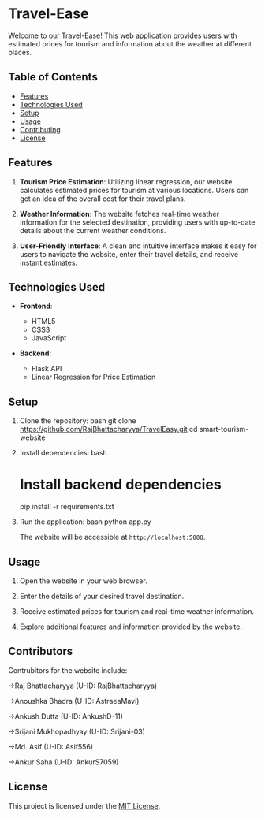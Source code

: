 # Travel-Ease

Welcome to our Travel-Ease! This web application provides users with estimated prices for tourism and information about the weather at different places.

## Table of Contents
- [Features](#features)
- [Technologies Used](#technologies-used)
- [Setup](#setup)
- [Usage](#usage)
- [Contributing](#contributing)
- [License](#license)

## Features

1. **Tourism Price Estimation**: Utilizing linear regression, our website calculates estimated prices for tourism at various locations. Users can get an idea of the overall cost for their travel plans.

2. **Weather Information**: The website fetches real-time weather information for the selected destination, providing users with up-to-date details about the current weather conditions.

3. **User-Friendly Interface**: A clean and intuitive interface makes it easy for users to navigate the website, enter their travel details, and receive instant estimates.

## Technologies Used

- **Frontend**:
  - HTML5
  - CSS3
  - JavaScript

- **Backend**:
  - Flask API
  - Linear Regression for Price Estimation

## Setup

1. Clone the repository:
   bash
   git clone https://github.com/RajBhattacharyya/TravelEasy.git
   cd smart-tourism-website
   

2. Install dependencies:
   bash

   # Install backend dependencies
   pip install -r requirements.txt
   

3. Run the application:
   bash
   python app.py
   

   The website will be accessible at `http://localhost:5000`.

## Usage

1. Open the website in your web browser.

2. Enter the details of your desired travel destination.

3. Receive estimated prices for tourism and real-time weather information.

4. Explore additional features and information provided by the website.

## Contributors

Contrubitors for the website include:

->Raj Bhattacharyya (U-ID: RajBhattacharyya)

->Anoushka Bhadra (U-ID: AstraeaMavi)

->Ankush Dutta (U-ID: AnkushD-11)

->Srijani Mukhopadhyay (U-ID: Srijani-03)

->Md. Asif (U-ID: Asif556)

->Ankur Saha (U-ID: AnkurS7059)

## License

This project is licensed under the [MIT License](https://github.com/RajBhattacharyya/TravelEasy/blob/master/LICENSE).
